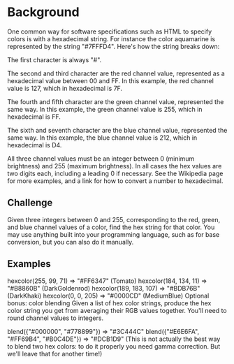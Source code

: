 # Background
One common way for software specifications such as HTML to specify colors is with a hexadecimal string. For instance the color aquamarine is represented by the string "#7FFFD4". Here's how the string breaks down:

The first character is always "#".

The second and third character are the red channel value, represented as a hexadecimal value between 00 and FF. In this example, the red channel value is 127, which in hexadecimal is 7F.

The fourth and fifth character are the green channel value, represented the same way. In this example, the green channel value is 255, which in hexadecimal is FF.

The sixth and seventh character are the blue channel value, represented the same way. In this example, the blue channel value is 212, which in hexadecimal is D4.

All three channel values must be an integer between 0 (minimum brightness) and 255 (maximum brightness). In all cases the hex values are two digits each, including a leading 0 if necessary. See the Wikipedia page for more examples, and a link for how to convert a number to hexadecimal.

## Challenge
Given three integers between 0 and 255, corresponding to the red, green, and blue channel values of a color, find the hex string for that color. You may use anything built into your programming language, such as for base conversion, but you can also do it manually.

## Examples
hexcolor(255, 99, 71) => "#FF6347"  (Tomato)
hexcolor(184, 134, 11) => "#B8860B"  (DarkGoldenrod)
hexcolor(189, 183, 107) => "#BDB76B"  (DarkKhaki)
hexcolor(0, 0, 205) => "#0000CD"  (MediumBlue)
Optional bonus: color blending
Given a list of hex color strings, produce the hex color string you get from averaging their RGB values together. You'll need to round channel values to integers.

blend({"#000000", "#778899"}) => "#3C444C"
blend({"#E6E6FA", "#FF69B4", "#B0C4DE"}) => "#DCB1D9"
(This is not actually the best way to blend two hex colors: to do it properly you need gamma correction. But we'll leave that for another time!)
